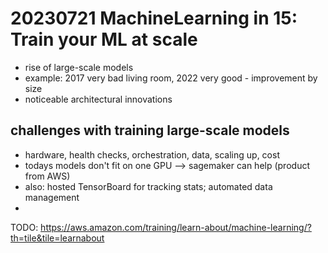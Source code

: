 # 20230721 MachineLearning in 15: Train your ML at scale

* rise of large-scale models
* example: 2017 very bad living room, 2022 very good - improvement by size
* noticeable architectural innovations


## challenges with training large-scale models
* hardware, health checks, orchestration, data, scaling up, cost
* todays models don't fit on one GPU
--> sagemaker can help (product from AWS)
* also: hosted TensorBoard for tracking stats; automated data management
* 

TODO: https://aws.amazon.com/training/learn-about/machine-learning/?th=tile&tile=learnabout

